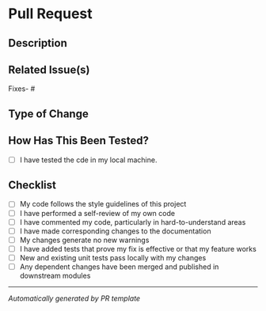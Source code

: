 # Pull Request

## Description
<!--
Please include a summary of the change and which issue is fixed.
Also include relevant motivation and context.
-->

## Related Issue(s)
<!--
Link the issue(s) this PR addresses, e.g. Fixes #123
-->
Fixes- #

## Type of Change
<!--
Please delete options that are not relevant.
- Bug fix (non-breaking change which fixes an issue)
- New feature (non-breaking change which adds functionality)
- Breaking change (fix or feature that would cause existing functionality to change)
- Documentation update
-->

## How Has This Been Tested?
<!--
Please describe the tests that you ran to verify your changes.
Include details about your testing environment, and how to reproduce.
-->
- [ ] I have tested the cde in my local machine. 

## Checklist
- [ ] My code follows the style guidelines of this project
- [ ] I have performed a self-review of my own code
- [ ] I have commented my code, particularly in hard-to-understand areas
- [ ] I have made corresponding changes to the documentation
- [ ] My changes generate no new warnings
- [ ] I have added tests that prove my fix is effective or that my feature works
- [ ] New and existing unit tests pass locally with my changes
- [ ] Any dependent changes have been merged and published in downstream modules

---

*Automatically generated by PR template*
